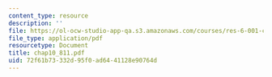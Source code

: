 ```yaml
---
content_type: resource
description: ''
file: https://ol-ocw-studio-app-qa.s3.amazonaws.com/courses/res-6-001-continuum-electromechanics-spring-2009/72f61b73332d95f0ad6441128e90764d_chap10_811.pdf
file_type: application/pdf
resourcetype: Document
title: chap10_811.pdf
uid: 72f61b73-332d-95f0-ad64-41128e90764d
---
```

